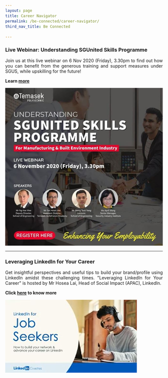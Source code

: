 ```yaml
---
layout: page
title: Career Navigator
permalink: /be-connected/career-navigator/
third_nav_title: Be Connected

---
```

### Live Webinar: Understanding SGUnited Skills Programme ### 
<div style="text-align: justify">
    <p>
Join us at this live webinar on 6 Nov 2020 (Friday), 3.30pm to find out how you can benefit from the generous training and support measures under SGUS, while upskilling for the future!
         </p>
</div>

**Learn [more](https://www.instagram.com/p/CGyf0flHqSd/)**

![Upskilling Workforce](/images/BeConnected_SGUnited.jpg)

---
### Leveraging LinkedIn for Your Career ###
<div style="text-align: justify">
    <p>
Get insightful perspectives and useful tips to build your brand/profile using LinkedIn amidst these challenging times. "Leveraging LinkedIn for Your Career" is hosted by Mr Hosea Lai, Head of Social Impact (APAC), LinkedIn.
        </p>
</div>

**Click [here](https://www.facebook.com/watch/live/?v=660591798116873&ref=external) to know more**

![Leveraging LinkedIn](/images/BeConnected_LinkedIn.JPG)
